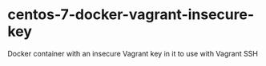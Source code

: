 # centos-7-docker-vagrant-insecure-key

Docker container with an insecure Vagrant key in it to use with Vagrant SSH 
